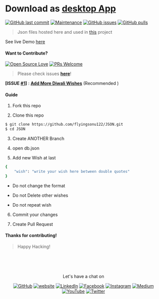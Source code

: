 # Download as [desktop App](https://drive.google.com/file/d/1sWmCKRoPd1cImhA5F_WrfiIm_CjaqkaU/view?usp=sharing)

[![GitHub last commit](https://img.shields.io/github/last-commit/flyingsonu122/JSON.svg?logo=git&style=social)](https://github.com/flyingsonu122/JSON)  [![Maintenance](https://img.shields.io/maintenance/yes/2021.svg?logo=github&style=social)](https://github.com/flyingsonu122/JSON) [![GitHub issues](https://img.shields.io/github/issues/flyingsonu122/JSON.svg?logo=github&style=social)](https://github.com/flyingsonu122/JSON/issues) [![GitHub pulls](https://img.shields.io/github/issues-pr/flyingsonu122/JSON.svg?logo=github&style=social)](https://github.com/flyingsonu122/JSON/pulls)



> Json files hosted here and used in [this](https://github.com/flyingsonu122/Diwali-Wishes) project


See live Demo  [here](https://flyingsonu122.github.io/Diwali-Wishes/)


#### Want to Contribute?

[![Open Source Love](https://badges.frapsoft.com/os/v2/open-source.svg?v=103)](https://github.com/flyingsonu122) [![PRs Welcome](https://img.shields.io/badge/PRs-welcome-brightgreen.svg?style=flat&logo=github)](https://github.com/flyingsonu122/JSON/pulls)

> Please check issues **[here](https://github.com/flyingsonu122/JSON/issues)**!

**[ISSUE [#1](https://github.com/flyingsonu122/JSON/issues/1)]** : **[Add More Diwali Wishes](https://github.com/flyingsonu122/JSON/issues/1)** (Recommended )

#### Guide

1. Fork this repo

2. Clone this repo

```bash
$ git clone https://github.com/flyingsonu122/JSON.git
$ cd JSON
```
3. Create ANOTHER Branch

4. open db.json

5. Add new Wish at last 

```bash
{
    "wish": "write your wish here between double quotes"
}
```


* Do not change the format

* Do not Delete other wishes

* Do not repeat wish

6. Commit your changes 

7. Create Pull Request


#### Thanks for contributing!

> Happy Hacking!


<br><br><br>
<p align="center"> Let's have a chat on </p> 
<p align="center">
	<a href="https://github.com/flyingsonu122"><img src="https://img.shields.io/github/followers/flyingsonu122.svg?label=GitHub&style=social" alt="GitHub"></a>
	<a href="http://bit.ly/2YqcMNO"><img src="https://img.shields.io/badge/Website-blueviolet?style=flat&logo=google-chrome&logoColor=white&color=Black" alt="website"></a>
	<a href="https://www.linkedin.com/in/sonukumarkushwaha/"><img src="https://img.shields.io/badge/LinkedIn--_.svg?style=social&logo=linkedin" alt="LinkedIn"></a>
	<a href="https://www.facebook.com/sonukumarkushwaha736"><img src="https://img.shields.io/badge/Facebook--_.svg?style=social&logo=facebook" alt="Facebook"></a>
	<a href="https://www.instagram.com/flyingsonu736/"><img src="https://img.shields.io/badge/Instagram--_.svg?style=social&logo=instagram" alt="Instagram"></a>
	<a href="https://medium.com/@sonukumarkushwaha"><img src="https://img.shields.io/badge/Medium--_.svg?style=social&logo=medium" alt="Medium"></a>
	<a href="https://www.youtube.com/channel/UCugIYeIc-HzCp-SZxRwuQbA"><img src="https://img.shields.io/badge/YouTube--_.svg?style=social&logo=YouTube" alt="YouTube"></a>
	<a href="https://twitter.com/sonukumarkush12"><img src="https://img.shields.io/twitter/follow/sonukumarkush12?label=Follow&style=social" alt="Twitter"></a>
	
	
</p>

